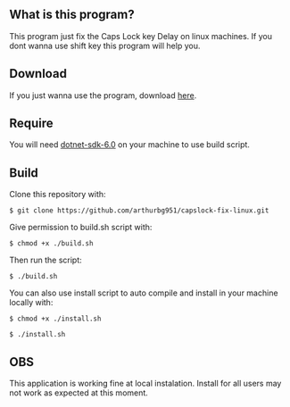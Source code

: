 ## What is this program?

This program just fix the Caps Lock key Delay on linux machines.
If you dont wanna use shift key this program will help you.

## Download

If you just wanna use the program, download <a href="https://github.com/arthurbg951/capslock-fix-linux/releases">here</a>.

## Require

You will need <a href="https://dotnet.microsoft.com/en-us/download">dotnet-sdk-6.0</a> on your machine to use build script.

## Build

Clone this repository with:

    $ git clone https://github.com/arthurbg951/capslock-fix-linux.git

Give permission to build.sh script with:

    $ chmod +x ./build.sh

Then run the script:

    $ ./build.sh

You can also use install script to auto compile and install in your machine locally with:

    $ chmod +x ./install.sh

    $ ./install.sh

## OBS

This application is working fine at local instalation. Install for all users may not work as expected at this moment.
